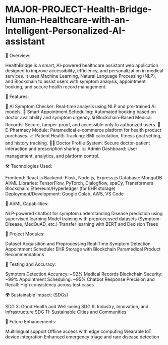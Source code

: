 # MAJOR-PROJECT-Health-Bridge-Human-Healthcare-with-an-Intelligent-Personalized-AI-assistant

📌 Overview:

HealthBridge is a smart, AI-powered healthcare assistant web application designed to improve accessibility, efficiency, and personalization in medical services. It uses Machine Learning, Natural Language Processing (NLP), and Blockchain to assist users with symptom analysis, appointment booking, and secure health record management.

🚀 Features:

🤖 AI Symptom Checker: Real-time analysis using NLP and pre-trained AI models.
📅 Smart Appointment Scheduling: Automated booking based on doctor availability and symptom urgency.
🔒 Blockchain-Based Medical Records: Secure, tamper-proof, and accessible only to authorized users.
🧾 E-Pharmacy Module: Paramedical e-commerce platform for health product purchases.
📈 Patient Health Tracking: BMI calculation, fitness goal setting, and history tracking.
👨‍⚕️ Doctor Profile System: Secure doctor-patient interaction and prescription sharing.
📊 Admin Dashboard: User management, analytics, and platform control.

🛠️ Technologies Used:

Frontend: React.js
Backend: Flask, Node.js, Express.js
Database: MongoDB
AI/ML Libraries: TensorFlow, PyTorch, Dialogflow, spaCy, Transformers
Blockchain: Ethereum/Hyperledger (for EHR storage)
Deployment/Development: Google Colab, AWS, VS Code

🧠 AI/ML Capabilities:

NLP-powered chatbot for symptom understanding
Disease prediction using supervised learning
Model training with preprocessed datasets (Symptom-Disease, MedQuAD, etc.)
Transfer learning with BERT and Decision Trees

🧩 Project Modules:

Dataset Acquisition and Preprocessing
Real-Time Symptom Detection
Appointment Scheduler
EHR Storage with Blockchain
Paramedical Product Recommendations

🧪 Testing and Accuracy:

Symptom Detection Accuracy: ~92%
Medical Records Blockchain Security: ~99%
Appointment Scheduling: ~95%
Chatbot Response Precision and Recall: High consistency across test cases

🌍 Sustainable Impact: (SDGs)

SDG 3: Good Health and Well-being
SDG 9: Industry, Innovation, and Infrastructure
SDG 11: Sustainable Cities and Communities

🔮 Future Enhancements:

Multilingual support
Offline access with edge computing
Wearable IoT device integration
Enhanced emergency triage and rare disease detection
